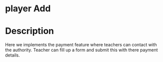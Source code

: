 # player Add 

# Description
Here we implements the payment feature where teachers can contact with the authority. Teacher can fill up a form and submit this with there payment details.


